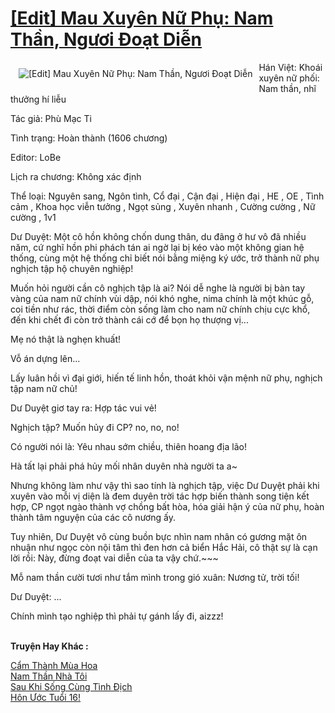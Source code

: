 <a href="https://utruyen.com/edit-mau-xuyen-nu-phu-nam-than-nguoi-doat-dien/24983/" title="[Edit] Mau Xuyên Nữ Phụ: Nam Thần, Ngươi Đoạt Diễn"><h1>[Edit] Mau Xuyên Nữ Phụ: Nam Thần, Ngươi Đoạt Diễn</h1></a><div style="display:table"><img align="right" style="float: left; padding: 10px;" src="https://utruyen.com/images/story/200x260/edit-mau-xuyen-nu-phu-nam-than-nguoi-doat-dien.jpg" alt="[Edit] Mau Xuyên Nữ Phụ: Nam Thần, Ngươi Đoạt Diễn">Hán Việt: Khoái xuyên nữ phối: Nam thần, nhĩ thưởng hí liễu<p></p>Tác giả: Phù Mạc Ti<p></p>Tình trạng: Hoàn thành (1606 chương) <p></p>Editor: LoBe<p></p>Lịch ra chương: Không xác định <p></p>Thể loại: Nguyên sang, Ngôn tình, Cổ đại , Cận đại , Hiện đại , HE , OE , Tình cảm , Khoa học viễn tưởng , Ngọt sủng , Xuyên nhanh , Cường cường , Nữ cường , 1v1<p></p>Dư Duyệt: Một cô hồn không chốn dung thân, du đãng ở hư vô đã nhiều năm, cứ nghĩ hồn phi phách tán ai ngờ lại bị kéo vào một không gian hệ thống, cùng một hệ thống chỉ biết nói bằng miệng ký ước, trở thành nữ phụ nghịch tập hộ chuyên nghiệp!<p></p>Muốn hỏi người cần cô nghịch tập là ai? Nói dễ nghe là người bị bàn tay vàng của nam nữ chính vùi dập, nói khó nghe, nima chính là một khúc gỗ, coi tiền như rác, thời điểm còn sống làm cho nam nữ chính chịu cực khổ, đến khi chết đi còn trở thành cái cớ để bọn họ thượng vị...<p></p>Mẹ nó thật là nghẹn khuất!<p></p>Vỗ án dựng lên...<p></p>Lấy luân hồi vì đại giới, hiến tế linh hồn, thoát khỏi vận mệnh nữ phụ, nghịch tập nam nữ chủ!<p></p>Dư Duyệt giơ tay ra: Hợp tác vui vẻ!<p></p>Nghịch tập? Muốn hủy đi CP? no, no, no!<p></p>Có người nói là: Yêu nhau sớm chiều, thiên hoang địa lão!<p></p>Hà tất lại phải phá hủy mối nhân duyên nhà người ta a~<p></p>Nhưng không làm như vậy thì sao tính là nghịch tập, việc Dư Duyệt phải khi xuyên vào mỗi vị diện là đem duyên trời tác hợp biến thành song tiện kết hợp, CP ngọt ngào thành vợ chồng bất hòa, hóa giải hận ý của nữ phụ, hoàn thành tâm nguyện của các cô nương ấy.<p></p>Tuy nhiên, Dư Duyệt vô cùng buồn bực nhìn nam nhân có gương mặt ôn nhuận như ngọc còn nội tâm thì đen hơn cả biển Hắc Hải, cô thật sự là cạn lời rồi: Này, đừng đoạt vai diễn của ta vậy chứ.~~~<p></p>Mỗ nam thần cười tươi như tắm mình trong gió xuân: Nương tử, trời tối!<p></p>Dư Duyệt: ...<p></p>Chính mình tạo nghiệp thì phải tự gánh lấy đi, aizzz!</div><p><br><b>Truyện Hay Khác :</b></p><a href="https://utruyen.com/cam-thanh-mua-hoa/22579/" alt="Cẩm Thành Mùa Hoa">Cẩm Thành Mùa Hoa</a><br/><a href="https://www.flickr.com/photos/183745219@N08/49657606057/" alt="Nam Thần Nhà Tôi">Nam Thần Nhà Tôi</a><br/><a href="https://github.com/quanluxury/ngontinh_sac/tree/master/truyenhay/18711/" alt="Sau Khi Sống Cùng Tình Địch">Sau Khi Sống Cùng Tình Địch</a><br/><a href="https://github.com/quanluxury/truyenhot/tree/master/truyenhay/17483/" alt="Hôn Ước Tuổi 16!">Hôn Ước Tuổi 16!</a><br/>